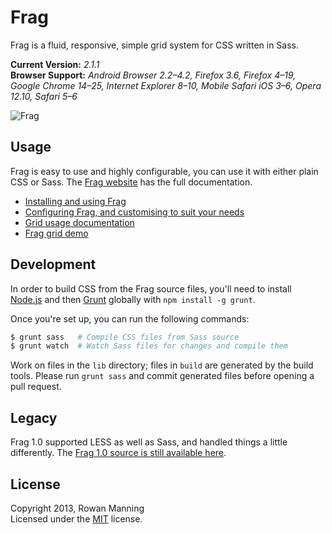 
Frag
====

Frag is a fluid, responsive, simple grid system for CSS written in Sass.

**Current Version:** *2.1.1*  
**Browser Support:** *Android Browser 2.2–4.2, Firefox 3.6, Firefox 4–19, Google Chrome 14–25, Internet Explorer 8–10, Mobile Safari iOS 3–6, Opera 12.10, Safari 5–6*  

![Frag][logo]


Usage
-----

Frag is easy to use and highly configurable, you can use it with either plain CSS or Sass. The [Frag website][frag] has the full documentation.

* [Installing and using Frag][frag-install]
* [Configuring Frag, and customising to suit your needs][frag-config]
* [Grid usage documentation][frag-docs]
* [Frag grid demo][frag-demo]


Development
-----------

In order to build CSS from the Frag source files, you'll need to install [Node.js][node] and then [Grunt][grunt] globally with `npm install -g grunt`.

Once you're set up, you can run the following commands:

```sh
$ grunt sass   # Compile CSS files from Sass source
$ grunt watch  # Watch Sass files for changes and compile them
```

Work on files in the `lib` directory; files in `build` are generated by the build tools. Please run `grunt sass` and commit generated files before opening a pull request.


Legacy
------

Frag 1.0 supported LESS as well as Sass, and handled things a little differently. The [Frag 1.0 source is still available here][1x].


License
-------

Copyright 2013, Rowan Manning  
Licensed under the [MIT][mit] license.



[1x]: https://github.com/rowanmanning/frag/tree/1.x
[frag]: http://fragcss.com/
[frag-install]: http://fragcss.com/docs/install/
[frag-config]: http://fragcss.com/docs/config/
[frag-docs]: http://fragcss.com/docs/
[frag-demo]: http://fragcss.com/demo/
[grunt]: http://gruntjs.com/
[logo]: http://fragcss.com/media/logo.png
[mit]: http://opensource.org/licenses/mit-license.php
[node]: http://nodejs.org/
